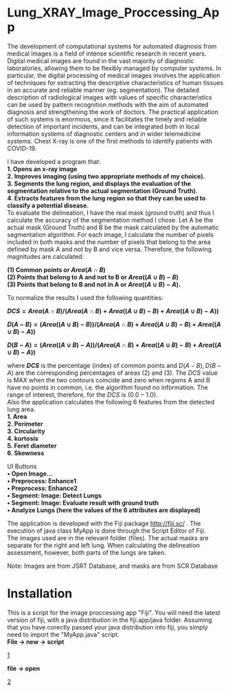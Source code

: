 # Lung_XRAY_Image_Proccessing_App

The development of computational systems for automated diagnosis from medical images is a field of intense scientific research in recent years. Digital medical images are found in the vast majority of diagnostic laboratories, allowing them to be flexibly managed by computer systems. In particular, the digital processing of medical images involves the application of techniques for extracting the descriptive characteristics of human tissues in an accurate and reliable manner (eg. segmentation). The detailed description of radiological images with values of specific characteristics can be used by pattern recognition methods with the aim of automated diagnosis and strengthening the work of doctors. The practical application of such systems is enormous, since it facilitates the timely and reliable detection of important incidents, and can be integrated both in local information systems of diagnostic centers and in wider telemedicine systems. Chest X-ray is one of the first methods to identify patients with COVID-19.

I have developed a program that:  
**1.	Opens an x-ray image  
2.	Improves imaging (using two appropriate methods of my choice).  
3.	Segments the lung region, and displays the evaluation of the segmentation relative to the actual segmentation (Ground Truth).  
4.	Extracts features from the lung region so that they can be used to classify a potential disease.**    
To evaluate the delineation, I have the real mask (ground truth) and thus I calculate the accuracy of the segmentation method I chose. Let A be the actual mask (Ground Truth) and B be the mask calculated by the automatic segmentation algorithm. For each image, I calculate the number of pixels included in both masks and the number of pixels that belong to the area defined by mask A and not by B and vice versa. Therefore, the following magnitudes are calculated:   

**(1) Common points or $Area(A∩B)$  
(2) Points that belong to A and not to B or $Area ((A∪B)-B)$    
(3) Points that belong to B and not in A or $Area((A∪B)-A)$.**  
  
To normalize the results I used the following quantities:  
  
**$DCS=Area(A∩B)/(Area(A∩B)+Area((A∪B)-B)+Area((A∪B)-A))$**  
  
**$D(A-B)=(Area((A∪B)-B))/(Area(A∩B)+Area((A∪B)-B)+Area((A∪B)-A))$**  
  
**$D(B-A)=(Area((A∪B)-A))/(Area(A∩B)+Area((A∪B)-B)+Area((A∪B)-A))$**  
  
where **$DCS$** is the percentage (index) of common points and $D(A-B), D(B-A)$ are the corresponding percentages of areas (2) and (3). The $DCS$ value is MAX when the two contours coincide and zero when regions A and B have no points in common, i.e. the algorithm found no information. The range of interest, therefore, for the $DCS$ is $(0.0-1.0)$.  
Also the application calculates the following 6 features from the detected lung area.  
**1.	Area  
2.	Perimeter  
3.	Circularity  
4.	kurtosis  
5.	Feret diameter  
6.	Skewness**  
  
UI Buttons  
**• Open Image…  
• Preprocess: Enhance1  
• Preprocess: Enhance2  
• Segment: Image: Detect Lungs  
• Segment: Image: Evaluate result with ground truth  
• Analyze Lungs (here the values of the 6 attributes are displayed)**  
  
The application is developed with the Fiji package http://fiji.sc/  . The execution of java class MyApp  is done through the Script Editor of Fiji.  
The images used are in the relevant folder (files). The actual masks are separate for the right and left lung. When calculating the delineation assessment, however, both parts of the lungs are taken.  
  
Note: Images are from JSRT Database, and masks are from SCR Database  


# Installation

This is a script for the image proccessing app "Fiji". You will need the latest version of fiji, with a java distribution in the fiji.app/java folder. Assuming that you have corectly passed your java distribution into fiji, you simply need to import the "MyApp.java" script.  
**File -> new -> script**  

[1](https://github.com/Vaioskn/Lung_XRAY_Image_Proccessing_App/blob/main/photos/1_final.png?raw)

**file -> open**    
  
[2](https://github.com/Vaioskn/Lung_XRAY_Image_Proccessing_App/blob/main/photos/2_final.png)







































